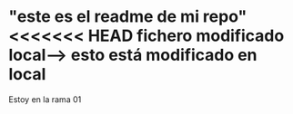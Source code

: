 "este es el readme de mi repo" 
<<<<<<< HEAD
fichero modificado local--> esto está modificado en local
=====

Estoy en la rama 01 